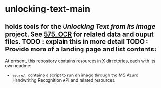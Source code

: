 # unlocking-text-main
holds tools for the _Unlocking Text from its Image_ project.
See [575_OCR](https://github.com/Linguistics575/575_OCR) for related data and ouput files.
TODO : explain this in more detail
TODO : Provide more of a landing page and list contents:
---
At present, this repository contains resources in X directories, each with its own readme:
- `azure/`: contains a script to run an image through the MS Azure Handwriting Recognition API and related resources.
